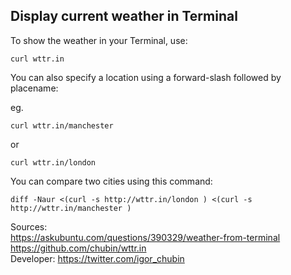 ## Display current weather in Terminal

To show the weather in your Terminal, use:

`curl wttr.in`


You can also specify a location using a forward-slash followed by placename:

eg.

`curl wttr.in/manchester`

or

`curl wttr.in/london`


You can compare two cities using this command:

`diff -Naur <(curl -s http://wttr.in/london ) <(curl -s http://wttr.in/manchester )`


Sources:  
https://askubuntu.com/questions/390329/weather-from-terminal  
https://github.com/chubin/wttr.in  
Developer: https://twitter.com/igor_chubin  
